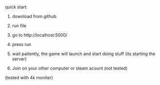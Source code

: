 quick start:

1. download from github

2. run file

3. go to http://localhost:5000/

4. press run

5. wait paitently, the game will launch and start doing stuff (its starting the server)

6. Join on your other computer or steam acount (not tested)


(tested with 4k moniter)
